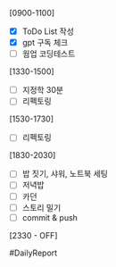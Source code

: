 [0900-1100]
- [x] ToDo List 작성 
- [x] gpt 구독 체크
- [ ] 웜업 코딩테스트

[1330-1500]
- [ ] 지정학 30분
- [ ] 리펙토링 

[1530-1730]
- [ ] 리펙토링 

[1830-2030]
- [ ] 밥 짓기, 샤워, 노트북 세팅
- [ ] 저녁밥 
- [ ] 카던
- [ ] 스토리 밀기
- [ ] commit & push 

[2330 - OFF]


#DailyReport 